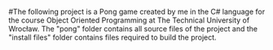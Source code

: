 #The following project is a Pong game created by me in the C# language for the course Object Oriented Programming at The Technical University of Wrocław.
The "pong" folder contains all source files of the project and the "install files" folder contains files required to build the project.
